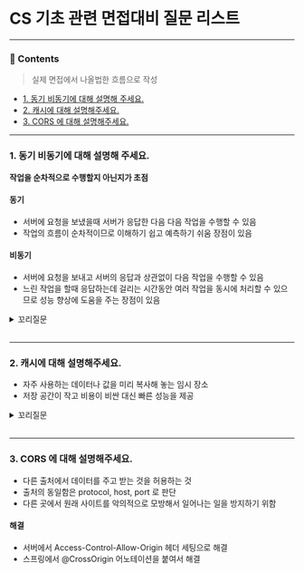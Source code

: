# CS 기초 관련 면접대비 질문 리스트

<hr>

### 📄 Contents
> 실제 면접에서 나올법한 흐름으로 작성
- [1. 동기 비동기에 대해 설명해 주세요.](#1-동기-비동기에-대해-설명해-주세요)
- [2. 캐시에 대해 설명해주세요.](#2-캐시에-대해-설명해주세요)
- [3. CORS 에 대해 설명해주세요.](#3-cors-에-대해-설명해주세요)
---

### 1. 동기 비동기에 대해 설명해 주세요.
**작업을 순차적으로 수행할지 아닌지가 초점**

#### 동기
- 서버에 요청을 보냈을때 서버가 응답한 다음 다음 작업을 수행할 수 있음
- 작업의 흐름이 순차적이므로 이해하기 쉽고 예측하기 쉬움 장점이 있음

#### 비동기
- 서버에 요청을 보내고 서버의 응답과 상관없이 다음 작업을 수행할 수 있음
- 느린 작업을 할때 응답하는데 걸리는 시간동안 여러 작업을 동시에 처리할 수 있으므로 성능 향상에 도움을 주는 장점이 있음

<details>
<summary>꼬리질문</summary>
<div markdown="1">

### 블로킹과 논 블로킹에 대해 설명해 주세요.
**현재 작업이 다른 작업을 하는 동안 차단되는지 아닌지가 초점**

#### 블로킹
- 한 작업이 모든 행위를 끝마칠때까지 기다린 다음 작업이 실행 

#### 논블로킹
- 한 작업이 모든 행위를 끝마치기 전에 다음 작업이 실행

</div>
</details>

<br>

---

### 2. 캐시에 대해 설명해주세요.
- 자주 사용하는 데이터나 값을 미리 복사해 놓는 임시 장소
- 저장 공간이 작고 비용이 비싼 대신 빠른 성능을 제공

<details>
<summary>꼬리질문</summary>
<div markdown="1">

### 웹 캐시에 대해 설명해주세요.
- 사용자의 요청을 처리할때 첫 요청시에 정적 컨텐츠를 클라이언트의 컴퓨터에 저장
- 이후 사용자의 요청시 응답시 필요한 resource 를 새롭게 다운받지 않고 로컬 캐시에 저장된 리소스로 응답


</div>
</details>

<br>

---

### 3. CORS 에 대해 설명해주세요.
- 다른 출처에서 데이터를 주고 받는 것을 허용하는 것
- 출처의 동일함은 protocol, host, port 로 판단
- 다른 곳에서 원래 사이트를 악의적으로 모방해서 일어나는 일을 방지하기 위함

#### 해결
- 서버에서 Access-Control-Allow-Origin 헤더 세팅으로 해결 
- 스프링에서 @CrossOrigin 어노테이션을 붙여서 해결


<br>
<br>